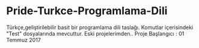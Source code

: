# Pride-Turkce-Programlama-Dili
Türkçe,geliştirilebilir basit bir programlama dili taslağı.
Komutlar içerisindeki "Test" dosyalarında mevcuttur.
Eski projelerimden..
Proje Başlangıcı : 01 Temmuz 2017
